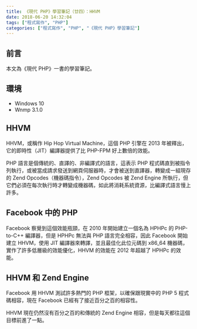 ```yaml
---
title: 《現代 PHP》學習筆記（廿四）：HHVM
date: 2018-06-20 14:32:04
tags: ["程式寫作", "PHP"]
categories: ["程式寫作", "PHP", "《現代 PHP》學習筆記"]
---
```


## 前言
本文為《現代 PHP》一書的學習筆記。

## 環境
- Windows 10
- Wnmp 3.1.0

## HHVM
HHVM，或稱作 Hip Hop Virtual Machine，這個 PHP 引擎在 2013 年被釋出，它的即時性（JIT）編譯器提供了比 PHP-FPM 好上數倍的效能。

PHP 語言是個傳統的、直譯的、非編譯式的語言，這表示 PHP 程式碼直到被指令列執行，或被當成請求發送到網頁伺服器時，才會被送到直譯器，轉變成一組現存的 Zend Opcodes（機器碼指令），Zend Opcodes 被 Zend Engine 所執行，但它們必須在每次執行時才轉變成機器碼，如此將消耗系統資源，比編譯式語言慢上許多。

## Facebook 中的 PHP
Facebook 察覺到這個效能瓶頸，在 2010 年開始建立一個名為 HPHPc 的 PHP-to-C++ 編譯器，但是 HPHPc 無法與 PHP 語言完全相容，因此 Facebook 開始建立 HHVM，使用 JIT 編譯器來轉譯，並且最佳化此位元碼到 x86_64 機器碼，實作了許多低層級的效能優化，HHVM 的效能在 2012 年超越了 HPHPc 的效能。

## HHVM 和 Zend Engine
Facebook 用 HHVM 測試許多熱門的 PHP 框架，以確保跟現實中的 PHP 5 程式碼相容，現在 Facebook 已經有了接近百分之百的相容性。

HHVM 現在仍然沒有百分之百的和傳統的 Zend Engine 相容，但是每天都往這個目標前進了一點。